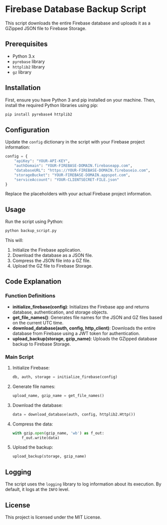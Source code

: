 # Firebase Database Backup Script

This script downloads the entire Firebase database and uploads it as a GZipped JSON file to Firebase Storage.

## Prerequisites

- Python 3.x
- `pyrebase` library
- `httplib2` library
- `gz` library

## Installation

First, ensure you have Python 3 and pip installed on your machine. Then, install the required Python libraries using pip:

```sh
pip install pyrebase4 httplib2
```

## Configuration

Update the `config` dictionary in the script with your Firebase project information:

```python
config = {
    "apiKey": "YOUR-API-KEY",
    "authDomain": "YOUR-FIREBASE-DOMAIN.firebaseapp.com",
    "databaseURL": "https://YOUR-FIREBASE-DOMAIN.firebaseio.com",
    "storageBucket": "YOUR-FIREBASE-DOMAIN.appspot.com",
    "serviceAccount": "YOUR-CLIENTSECRET-FILE.json"
}
```

Replace the placeholders with your actual Firebase project information.

## Usage

Run the script using Python:

```sh
python backup_script.py
```

This will:

1. Initialize the Firebase application.
2. Download the database as a JSON file.
3. Compress the JSON file into a GZ file.
4. Upload the GZ file to Firebase Storage.

## Code Explanation

### Function Definitions

- **initialize_firebase(config)**: Initializes the Firebase app and returns database, authentication, and storage objects.
- **get_file_names()**: Generates file names for the JSON and GZ files based on the current UTC time.
- **download_database(auth, config, http_client)**: Downloads the entire database from Firebase using a JWT token for authentication.
- **upload_backup(storage, gzip_name)**: Uploads the GZipped database backup to Firebase Storage.

### Main Script

1. Initialize Firebase:
    ```python
    db, auth, storage = initialize_firebase(config)
    ```
2. Generate file names:
    ```python
    upload_name, gzip_name = get_file_names()
    ```
3. Download the database:
    ```python
    data = download_database(auth, config, httplib2.Http())
    ```
4. Compress the data:
    ```python
    with gzip.open(gzip_name, 'wb') as f_out:
        f_out.write(data)
    ```
5. Upload the backup:
    ```python
    upload_backup(storage, gzip_name)
    ```

## Logging

The script uses the `logging` library to log information about its execution. By default, it logs at the `INFO` level.

## License

This project is licensed under the MIT License.

